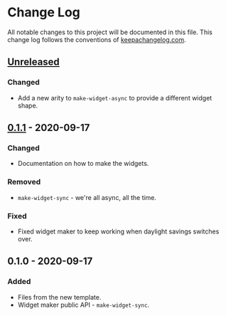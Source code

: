 # Change Log
All notable changes to this project will be documented in this file. This change log follows the conventions of [keepachangelog.com](http://keepachangelog.com/).

## [Unreleased]
### Changed
- Add a new arity to `make-widget-async` to provide a different widget shape.

## [0.1.1] - 2020-09-17
### Changed
- Documentation on how to make the widgets.

### Removed
- `make-widget-sync` - we're all async, all the time.

### Fixed
- Fixed widget maker to keep working when daylight savings switches over.

## 0.1.0 - 2020-09-17
### Added
- Files from the new template.
- Widget maker public API - `make-widget-sync`.

[Unreleased]: https://github.com/your-name/nextjdbc/compare/0.1.1...HEAD
[0.1.1]: https://github.com/your-name/nextjdbc/compare/0.1.0...0.1.1
